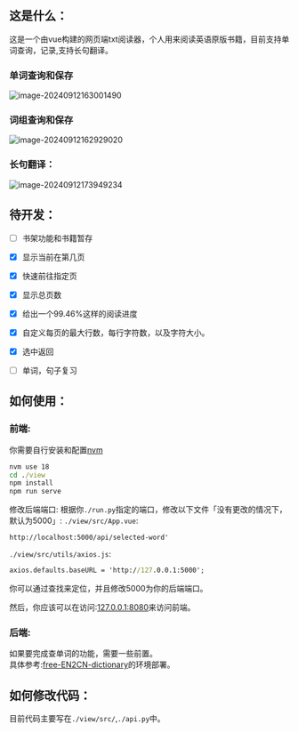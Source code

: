 ## 这是什么：

这是一个由vue构建的网页端txt阅读器，个人用来阅读英语原版书籍，目前支持单词查询，记录,支持长句翻译。

### 单词查询和保存

![image-20240912163001490](https://fastly.jsdelivr.net/gh/MrXnneHang/blog_img/BlogHosting/img/24/09/202409121630112.png)

### 词组查询和保存

 ![image-20240912162929020](https://fastly.jsdelivr.net/gh/MrXnneHang/blog_img/BlogHosting/img/24/09/202409121629345.png)

### 长句翻译：

![image-20240912173949234](https://fastly.jsdelivr.net/gh/MrXnneHang/blog_img/BlogHosting/img/24/09/202409121739709.png)



## 待开发：

* [ ] 书架功能和书籍暂存
* [x] 显示当前在第几页
* [x] 快速前往指定页
* [x] 显示总页数
* [x] 给出一个99.46%这样的阅读进度
* [x] 自定义每页的最大行数，每行字符数，以及字符大小。
* [x] 选中返回
* [ ] 单词，句子复习



## 如何使用：

### 前端: 

你需要自行安装和配置[nvm](https://github.com/nvm-sh/nvm)

```cmd
nvm use 18
cd ./view
npm install 
npm run serve
```

修改后端端口: 根据你`./run.py`指定的端口，修改以下文件「没有更改的情况下，默认为5000」:
`./view/src/App.vue`:

```vue
http://localhost:5000/api/selected-word'
```

`./view/src/utils/axios.js`:

```cmd
axios.defaults.baseURL = 'http://127.0.0.1:5000';
```

你可以通过查找来定位，并且修改5000为你的后端端口。


然后，你应该可以在访问:[127.0.0.1:8080](127.0.0.1:8080)来访问前端。

### 后端:

如果要完成查单词的功能，需要一些前置。  
具体参考:[free-EN2CN-dictionary](https://github.com/MrXnneHang/free-EN2CN-dictionary)的环境部署。  


## 如何修改代码：

目前代码主要写在`./view/src/`,`./api.py`中。

